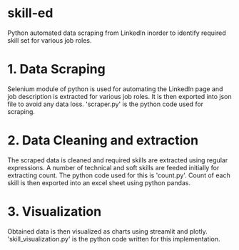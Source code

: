 # skill-ed
   Python automated data scraping from LinkedIn inorder to identify required skill set for various job roles.

# 1. Data Scraping
  Selenium module of python is used for automating the LinkedIn page and job description is extracted for various job roles. It is then exported into json file to         avoid any data loss. 'scraper.py' is the python code used for scraping.
  
# 2. Data Cleaning and extraction
  The scraped data is cleaned and required skills are extracted using regular expressions. A number of technical and soft skills are feeded initially for extracting       count. The python code used for this is 'count.py'. Count of each skill is then exported into an excel sheet using python pandas.
  
# 3. Visualization
  Obtained data is then visualized as charts using streamlit and plotly. 'skill_visualization.py' is the python code written for this implementation. 
